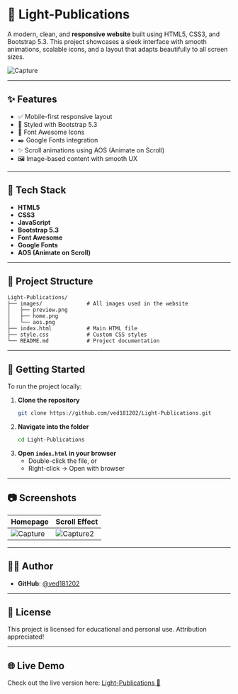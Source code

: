 # 🌟 Light-Publications

A modern, clean, and **responsive website** built using HTML5, CSS3, and Bootstrap 5.3. This project showcases a sleek interface with smooth animations, scalable icons, and a layout that adapts beautifully to all screen sizes.

![Capture](https://github.com/user-attachments/assets/acd495e5-a6fd-4e49-bc91-5e5bbc4e7ebd)


---

## ✨ Features

- ✅ Mobile-first responsive layout
- 🎨 Styled with Bootstrap 5.3
- 🧩 Font Awesome Icons
- ✒️ Google Fonts integration
- ✨ Scroll animations using AOS (Animate on Scroll)
- 🖼️ Image-based content with smooth UX

---

## 🧰 Tech Stack

- **HTML5**
- **CSS3**
- **JavaScript**
- **Bootstrap 5.3**
- **Font Awesome**
- **Google Fonts**
- **AOS (Animate on Scroll)**

---

## 📁 Project Structure

```
Light-Publications/
├── images/              # All images used in the website
│   ├── preview.png
│   ├── home.png
│   └── aos.png
├── index.html           # Main HTML file
├── style.css            # Custom CSS styles
└── README.md            # Project documentation
```

---

## 🚀 Getting Started

To run the project locally:

1. **Clone the repository**
   ```bash
   git clone https://github.com/ved181202/Light-Publications.git
   ```
2. **Navigate into the folder**
   ```bash
   cd Light-Publications
   ```
3. **Open `index.html` in your browser**
   - Double-click the file, or
   - Right-click → Open with browser

---

## 📷 Screenshots

| Homepage | Scroll Effect |
|----------|----------------|
| ![Capture](https://github.com/user-attachments/assets/e6118d75-b1e4-404f-bc1c-4fce392bad91) | ![Capture2](https://github.com/user-attachments/assets/e0627291-4e5e-4d3e-b4d3-42596d9b1978)|

---

## 🧑‍💻 Author

- **GitHub**: [@ved181202](https://github.com/ved181202)

---

## 📜 License

This project is licensed for educational and personal use. Attribution appreciated!

---

## 🌐 Live Demo

Check out the live version here: [Light-Publications 🚀](https://ved181202.github.io/Light-Publications/)
